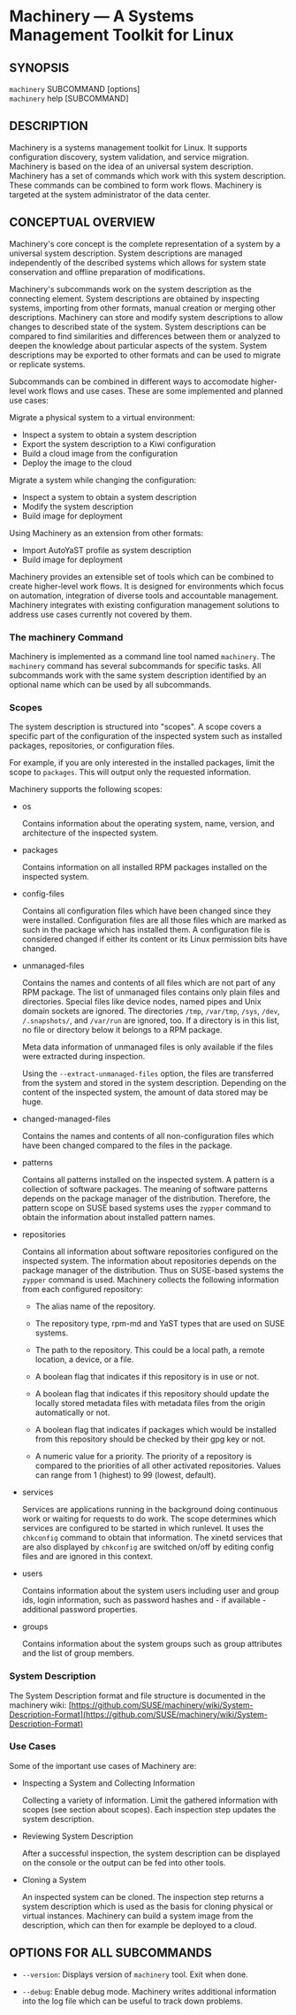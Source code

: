 # Machinery — A Systems Management Toolkit for Linux
<!--

General procedure:

1. Add the short description of a new command into the COMMANDS section
2. Copy the subcommand-template.1.md to machinery-SUBCOMMAND.1.md
3. Insert your description in your machinery-SUBCOMMAND.1.md file

-->


## SYNOPSIS

`machinery` SUBCOMMAND \[options\] <br>
`machinery` help [SUBCOMMAND]


## DESCRIPTION

Machinery is a systems management toolkit for Linux. It supports configuration
discovery, system validation, and service migration. Machinery is based on the
idea of an universal system description. Machinery has a set of commands which
work with this system description. These commands can be combined to form work
flows. Machinery is targeted at the system administrator of the data center.


## CONCEPTUAL OVERVIEW

Machinery's core concept is the complete representation of a system by a
universal system description.
System descriptions are managed independently of the described
systems which allows for system state conservation and offline preparation of
modifications.

Machinery's subcommands work on the system description as the connecting
element.
System descriptions are obtained by inspecting systems, importing from other
formats, manual creation or merging other descriptions.
Machinery can store and modify system descriptions to allow changes to
described state of the system.
System descriptions can be compared to find similarities and differences
between them or analyzed to deepen the knowledge about particular aspects of
the system.
System descriptions may be exported to other formats and can be used to
migrate or replicate systems.

Subcommands can be combined in different ways to accomodate higher-level work
flows and use cases.
These are some implemented and planned use cases:

Migrate a physical system to a virtual environment:

  - Inspect a system to obtain a system description
  - Export the system description to a Kiwi configuration
  - Build a cloud image from the configuration
  - Deploy the image to the cloud

Migrate a system while changing the configuration:

  - Inspect a system to obtain a system description
  - Modify the system description
  - Build image for deployment

Using Machinery as an extension from other formats:

  - Import AutoYaST profile as system description
  - Build image for deployment

Machinery provides an extensible set of tools which can be combined to create
higher-level work flows.
It is designed for environments which focus on automation, integration
of diverse tools and accountable management.
Machinery integrates with existing configuration management solutions to
address use cases currently not covered by them.

### The machinery Command

Machinery is implemented as a command line tool named `machinery`. The
`machinery` command has several subcommands for specific tasks. All
subcommands work with the same system description identified by an optional
name which can be used by all subcommands.


### Scopes

The system description is structured into "scopes". A scope covers a specific
part of the configuration of the inspected system such as installed packages,
repositories, or configuration files.

For example, if you are only interested in the installed packages, limit the
scope to `packages`. This will output only the requested information.

Machinery supports the following scopes:

* os

  Contains information about the operating system, name, version, and
  architecture of the inspected system.

* packages

  Contains information on all installed RPM packages installed on the
  inspected system.

* config-files

  Contains all configuration files which have been changed since they were
  installed.
  Configuration files are all those files which are marked as such in the
  package which has installed them. A configuration file is considered changed
  if either its content or its Linux permission bits have changed.

* unmanaged-files

  Contains the names and contents of all files which are not part of any RPM
  package. The list of unmanaged files contains only plain files and
  directories. Special files like device nodes, named pipes and Unix domain
  sockets are ignored. The directories `/tmp`,  `/var/tmp`, `/sys`, `/dev`,
  `/.snapshots/`, and `/var/run` are ignored, too. If a directory is in this
  list, no file or directory below it belongs to a RPM package.

  Meta data information of unmanaged files is only available if the files were
  extracted during inspection.

  Using the `--extract-unmanaged-files` option, the files are transferred from
  the system and stored in the system description. Depending on the content of
  the inspected system, the amount of data stored may be huge.

* changed-managed-files

  Contains the names and contents of all non-configuration files which have
  been changed compared to the files in the package.

* patterns

  Contains all patterns installed on the inspected system. A pattern is a
  collection of software packages.
  The meaning of software patterns depends on the package manager of the
  distribution. Therefore, the pattern scope on SUSE based systems uses the
  `zypper` command to obtain the information about installed pattern names.

* repositories

  Contains all information about software repositories configured on the
  inspected system. The information about repositories depends on the package
  manager of the distribution. Thus on SUSE-based systems the `zypper` command
  is used. Machinery collects the following information from each configured repository:

  - The alias name of the repository.

  - The repository type, rpm-md and YaST types that are used on SUSE systems.

  - The path to the repository. This could be a local path, a remote location,
    a device, or a file.

  - A boolean flag that indicates if this repository is in use or not.

  - A boolean flag that indicates if this repository should update the locally
    stored metadata files with metadata files from the origin automatically or
    not.

  - A boolean flag that indicates if packages which would be installed from
    this repository should be checked by their gpg key or not.

  - A numeric value for a priority. The priority of a repository is compared
    to the priorities of all other activated repositories. Values can
    range from 1 (highest) to 99 (lowest, default).

* services

  Services are applications running in the background doing continuous work
  or waiting for requests to do work.
  The scope determines which services are configured to be started in which
  runlevel. It uses the `chkconfig` command to obtain that information.
  The xinetd services that are also displayed by `chkconfig` are switched
  on/off by editing config files and are ignored in this context.

* users

  Contains information about the system users including user and group ids,
  login information, such as password hashes and - if available - additional
  password properties.

* groups

  Contains information about the system groups such as group attributes and the
  list of group members.

### System Description

The System Description format and file structure is documented in the machinery wiki: [https://github.com/SUSE/machinery/wiki/System-Description-Format](https://github.com/SUSE/machinery/wiki/System-Description-Format)



### Use Cases

Some of the important use cases of Machinery are:

* Inspecting a System and Collecting Information

  Collecting a variety of information. Limit the gathered
  information with scopes (see section about scopes). Each inspection step
  updates the system description.

* Reviewing System Description

  After a successful inspection, the system description can be displayed on
  the console or the output can be fed into other tools.

* Cloning a System

  An inspected system can be cloned. The inspection step returns a system
  description which is used as the basis for cloning physical or virtual
  instances. Machinery can build a system image from the description, which
  can then for example be deployed to a cloud.


## OPTIONS FOR ALL SUBCOMMANDS
<!--- These are 'global' options of machinery -->

  * `--version`:
    Displays version of `machinery` tool. Exit when done.

  * `--debug`:
    Enable debug mode. Machinery writes additional information into the log
    file which can be useful to track down problems.
